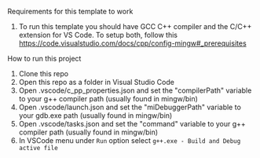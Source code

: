 Requirements for this template to work
1.  To run this template you should have GCC C++ compiler and the C/C++ extension for VS Code.
    To setup both, follow this https://code.visualstudio.com/docs/cpp/config-mingw#_prerequisites

How to run this project

1.  Clone this repo
2.  Open this repo as a folder in Visual Studio Code
3.  Open .vscode/c_pp_properties.json and set the "compilerPath" variable to your g++ compiler path (usually found in mingw/bin)
4.  Open .vscode/launch.json and set the "miDebuggerPath" variable to your gdb.exe path (usually found in mingw/bin)
5.  Open .vscode/tasks.json and set the "command" variable to your g++ compiler path (usually found in mingw/bin)
6.  In VSCode menu under `Run` option select `g++.exe - Build and Debug active file`